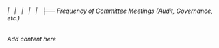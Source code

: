 ###### |   |   |   |   |   ├── Frequency of Committee Meetings (Audit, Governance, etc.)

*Add content here*